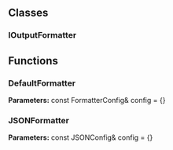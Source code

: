 
## Classes

### IOutputFormatter




## Functions

### DefaultFormatter



**Parameters:** const FormatterConfig& config = {}

### JSONFormatter



**Parameters:** const JSONConfig& config = {}
